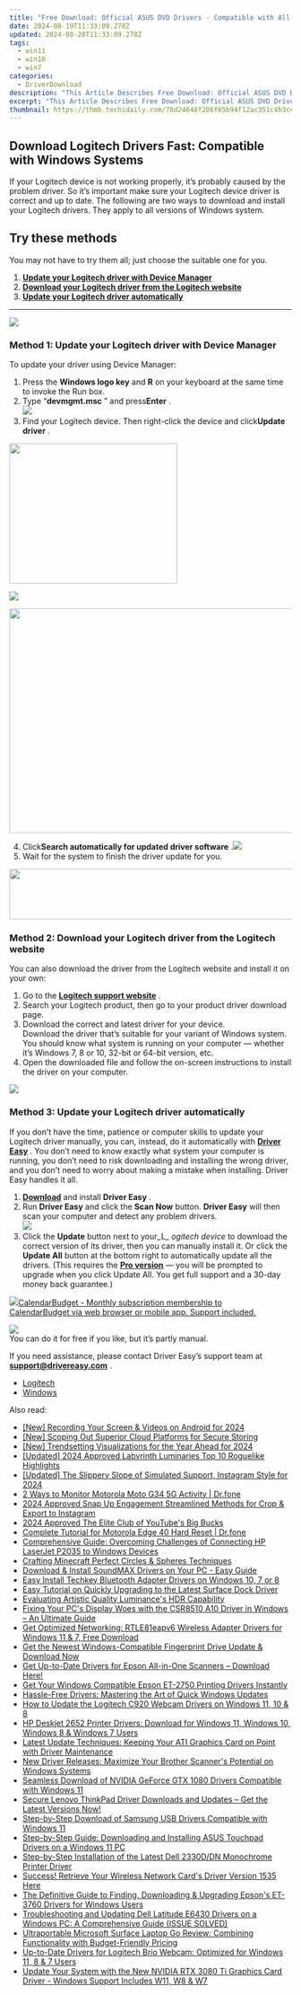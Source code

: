 ```yaml
---
title: "Free Download: Official ASUS DVD Drivers - Compatible with All Models"
date: 2024-08-19T11:33:09.278Z
updated: 2024-08-20T11:33:09.278Z
tags:
  - win11
  - win10
  - win7
categories:
  - DriverDownload
description: "This Article Describes Free Download: Official ASUS DVD Drivers - Compatible with All Models"
excerpt: "This Article Describes Free Download: Official ASUS DVD Drivers - Compatible with All Models"
thumbnail: https://thmb.techidaily.com/78d24648f206f65b94f12ac351c4b3ce727b02ece4c292665e0f6b95fb5f60be.jpg
---
```


## Download Logitech Drivers Fast: Compatible with Windows Systems

If your Logitech device is not working properly, it’s probably caused by the problem driver. So it’s important make sure your Logitech device driver is correct and up to date. The following are two ways to download and install your Logitech drivers. They apply to all versions of Windows system.

## Try these methods

You may not have to try them all; just choose the suitable one for you.

1. [**Update your Logitech driver with Device Manager**](https://tools.techidaily.com/drivereasy/download/)
2. [**Download your Logitech driver from the Logitech website**](https://tools.techidaily.com/drivereasy/download/)
3. [**Update your Logitech driver automatically**](https://tools.techidaily.com/drivereasy/download/)

---

<!-- affiliate ads begin -->
<a href="https://secure.2checkout.com/order/checkout.php?PRODS=19080710&QTY=1&AFFILIATE=108875&CART=1"><img src="https://smart-seo-tool.com/images/SmartSEOAuditorBox.png" border="0"></a>
<!-- affiliate ads end -->
### Method 1: Update your Logitech driver with Device Manager

To update your driver using Device Manager:

1. Press the **Windows logo key** and **R** on your keyboard at the same time to invoke the Run box.
2. Type “**devmgmt.msc** ” and press**Enter** .  
![](https://images.drivereasy.com/wp-content/uploads/2018/12/img_5c1236ba82cd2.png)
3. Find your Logitech device. Then right-click the device and click**Update driver** .  
<!-- affiliate ads begin -->
<a href="https://modlily.sjv.io/c/5597632/1997817/17059" target="_top" id="1997817"><img src="//a.impactradius-go.com/display-ad/17059-1997817" border="0" alt="" width="300" height="250"/></a><img height="0" width="0" src="https://imp.pxf.io/i/5597632/1997817/17059" style="position:absolute;visibility:hidden;" border="0" />
<!-- affiliate ads end -->
![](https://images.drivereasy.com/wp-content/uploads/2018/12/img_5c12391c4150d.jpg)
<!-- affiliate ads begin -->
<a href="https://aidotcom.pxf.io/c/5597632/2086436/19576" target="_top" id="2086436"><img src="//a.impactradius-go.com/display-ad/19576-2086436" border="0" alt="" width="1500" height="400"/></a><img height="0" width="0" src="https://imp.pxf.io/i/5597632/2086436/19576" style="position:absolute;visibility:hidden;" border="0" />
<!-- affiliate ads end -->
4. Click**Search automatically for updated driver software** .![](https://images.drivereasy.com/wp-content/uploads/2018/12/img_5c12388b6b361.jpg)
5. Wait for the system to finish the driver update for you.

<!-- affiliate ads begin -->
<a href="https://newchic.sjv.io/c/5597632/1659704/14420" target="_top" id="1659704"><img src="//a.impactradius-go.com/display-ad/14420-1659704" border="0" alt="" width="728" height="90"/></a><img height="0" width="0" src="https://imp.pxf.io/i/5597632/1659704/14420" style="position:absolute;visibility:hidden;" border="0" />
<!-- affiliate ads end -->
### Method 2: Download your Logitech driver from the Logitech website

 You can also download the driver from the Logitech website and install it on your own:

1. Go to the **[Logitech support website](http://support.logitech.com/en%5Fus/home)**  .
2. Search your Logitech product, then go to your product driver download page.
3. Download the correct and latest driver for your device.  
 Download the driver that’s suitable for your variant of Windows system. You should know what system is running on your computer — whether it’s Windows 7, 8 or 10, 32-bit or 64-bit version, etc.
4. Open the downloaded file and follow the on-screen instructions to install the driver on your computer.

<!-- affiliate ads begin -->
<a href="https://shop.mondly.com/affiliate.php?ACCOUNT=ATISTUDI&AFFILIATE=108875&PATH=https%3A%2F%2Fwww.mondly.com%3FAFFILIATE%3D108875%26RESOURCE%3D%2BGeneral%2B970x90%2B"><img src="https://secure.avangate.com/images/merchant/69c418c33ec2e1a4267fa9bb77fa1428/general-970x90.gif" border="0"></a>
<!-- affiliate ads end -->
### Method 3: Update your Logitech driver automatically

 If you don’t have the time, patience or computer skills to update your Logitech driver manually, you can, instead, do it automatically with **[Driver Easy](https://tools.techidaily.com/drivereasy/download/)**  . You don’t need to know exactly what system your computer is running, you don’t need to risk downloading and installing the wrong driver, and you don’t need to worry about making a mistake when installing. Driver Easy handles it all.

1. [**Download**](https://tools.techidaily.com/drivereasy/download/) and install **Driver Easy** .
2. Run **Driver Easy** and click the **Scan Now** button. **Driver Easy**  will then scan your computer and detect any problem drivers.  
![](https://images.drivereasy.com/wp-content/uploads/2018/10/img_5bd0366bd75a4.jpg)
3. Click the **Update**  button next to your_L_ _ogitech device_ to download the correct version of its driver, then you can manually install it. Or click the **Update All**  button at the bottom right to automatically update all the drivers. (This requires the **[Pro version](https://tools.techidaily.com/drivereasy/download/)**  — you will be prompted to upgrade when you click Update All. You get full support and a 30-day money back guarantee.)  
<!-- affiliate ads begin -->
<a href="https://secure.2checkout.com/order/checkout.php?PRODS=37701530&QTY=1&AFFILIATE=108875&CART=1"><img src="https://secure.avangate.com/images/merchant/6fe0c81e3f9438db11ebbfba6c5ce460/products/copy_cbLogo_with_text_blue.png" border="0">CalendarBudget - Monthly subscription membership to CalendarBudget via web browser or mobile app. Support included. </a>
<!-- affiliate ads end -->
![](https://images.drivereasy.com/wp-content/uploads/2018/12/img_5c123b354cfcd.jpg)  
 You can do it for free if you like, but it’s partly manual.

 If you need assistance, please contact Driver Easy’s support team at **[support@drivereasy.com](https://tools.techidaily.com/drivereasy/download/)**  .

* [Logitech](https://tools.techidaily.com/drivereasy/download/)
* [Windows](https://tools.techidaily.com/drivereasy/download/)

<ins class="adsbygoogle"
     style="display:block"
     data-ad-format="autorelaxed"
     data-ad-client="ca-pub-7571918770474297"
     data-ad-slot="1223367746"></ins>



<ins class="adsbygoogle"
     style="display:block"
     data-ad-client="ca-pub-7571918770474297"
     data-ad-slot="8358498916"
     data-ad-format="auto"
     data-full-width-responsive="true"></ins>

<span class="atpl-alsoreadstyle">Also read:</span>
<div><ul>
<li><a href="https://screen-sharing-recording.techidaily.com/new-recording-your-screen-and-videos-on-android-for-2024/"><u>[New] Recording Your Screen & Videos on Android for 2024</u></a></li>
<li><a href="https://extra-skills.techidaily.com/new-scoping-out-superior-cloud-platforms-for-secure-storing/"><u>[New] Scoping Out Superior Cloud Platforms for Secure Storing</u></a></li>
<li><a href="https://youtube-webster.techidaily.com/rendsetting-visualizations-for-the-year-ahead-for-2024/"><u>[New] Trendsetting Visualizations for the Year Ahead for 2024</u></a></li>
<li><a href="https://screen-capture.techidaily.com/updated-2024-approved-labyrinth-luminaries-top-10-roguelike-highlights/"><u>[Updated] 2024 Approved  Labyrinth Luminaries  Top 10 Roguelike Highlights</u></a></li>
<li><a href="https://instagram-videos.techidaily.com/updated-the-slippery-slope-of-simulated-support-instagram-style-for-2024/"><u>[Updated] The Slippery Slope of Simulated Support, Instagram Style for 2024</u></a></li>
<li><a href="https://android-location-track.techidaily.com/2-ways-to-monitor-motorola-moto-g34-5g-activity-drfone-by-drfone-virtual-android/"><u>2 Ways to Monitor Motorola Moto G34 5G Activity | Dr.fone</u></a></li>
<li><a href="https://instagram-clips.techidaily.com/2024-approved-snap-up-engagement-streamlined-methods-for-crop-and-export-to-instagram/"><u>2024 Approved  Snap Up Engagement  Streamlined Methods for Crop & Export to Instagram</u></a></li>
<li><a href="https://youtube-stream.techidaily.com/2024-approved-the-elite-club-of-youtubes-big-bucks/"><u>2024 Approved  The Elite Club of YouTube's Big Bucks</u></a></li>
<li><a href="https://techidaily.com/complete-tutorial-for-motorola-edge-40-hard-reset-drfone-by-drfone-reset-android-reset-android/"><u>Complete Tutorial for Motorola Edge 40 Hard Reset | Dr.fone</u></a></li>
<li><a href="https://hardware-help.techidaily.com/comprehensive-guide-overcoming-challenges-of-connecting-hp-laserjet-p2035-to-windows-devices/"><u>Comprehensive Guide: Overcoming Challenges of Connecting HP LaserJet P2035 to Windows Devices</u></a></li>
<li><a href="https://screen-mirroring-recording.techidaily.com/crafting-minecraft-perfect-circles-and-spheres-techniques/"><u>Crafting Minecraft  Perfect Circles & Spheres Techniques</u></a></li>
<li><a href="https://hardware-help.techidaily.com/download-and-install-soundmax-drivers-on-your-pc-easy-guide/"><u>Download & Install SoundMAX Drivers on Your PC - Easy Guide</u></a></li>
<li><a href="https://hardware-help.techidaily.com/easy-install-techkey-bluetooth-adapter-drivers-on-windows-10-7-or-8/"><u>Easy Install Techkey Bluetooth Adapter Drivers on Windows 10, 7 or 8</u></a></li>
<li><a href="https://hardware-help.techidaily.com/easy-tutorial-on-quickly-upgrading-to-the-latest-surface-dock-driver/"><u>Easy Tutorial on Quickly Upgrading to the Latest Surface Dock Driver</u></a></li>
<li><a href="https://extra-tips.techidaily.com/evaluating-artistic-quality-luminances-hdr-capability/"><u>Evaluating Artistic Quality  Luminance's HDR Capability</u></a></li>
<li><a href="https://hardware-help.techidaily.com/fixing-your-pcs-display-woes-with-the-csr8510-a10-driver-in-windows-an-ultimate-guide/"><u>Fixing Your PC's Display Woes with the CSR8510 A10 Driver in Windows – An Ultimate Guide</u></a></li>
<li><a href="https://hardware-help.techidaily.com/get-optimized-networking-rtle81eapv6-wireless-adapter-drivers-for-windows-11-and-7-free-download/"><u>Get Optimized Networking: RTLE81eapv6 Wireless Adapter Drivers for Windows 11 & 7, Free Download</u></a></li>
<li><a href="https://hardware-help.techidaily.com/1722958841677-get-the-newest-windows-compatible-fingerprint-drive-update-and-download-now/"><u>Get the Newest Windows-Compatible Fingerprint Drive Update & Download Now</u></a></li>
<li><a href="https://hardware-help.techidaily.com/get-up-to-date-drivers-for-epson-all-in-one-scanners-download-here/"><u>Get Up-to-Date Drivers for Epson All-in-One Scanners – Download Here!</u></a></li>
<li><a href="https://hardware-help.techidaily.com/1722960499017-get-your-windows-compatible-epson-et-2750-printing-drivers-instantly/"><u>Get Your Windows Compatible Epson ET-2750 Printing Drivers Instantly</u></a></li>
<li><a href="https://hardware-help.techidaily.com/hassle-free-drivers-mastering-the-art-of-quick-windows-updates/"><u>Hassle-Free Drivers: Mastering the Art of Quick Windows Updates</u></a></li>
<li><a href="https://hardware-help.techidaily.com/how-to-update-the-logitech-c920-webcam-drivers-on-windows-11-10-and-8/"><u>How to Update the Logitech C920 Webcam Drivers on Windows 11, 10 & 8</u></a></li>
<li><a href="https://hardware-help.techidaily.com/hp-deskjet-2652-printer-drivers-download-for-windows-11-windows-10-windows-8-and-windows-7-users/"><u>HP Deskjet 2652 Printer Drivers: Download for Windows 11, Windows 10, Windows 8 & Windows 7 Users</u></a></li>
<li><a href="https://hardware-help.techidaily.com/latest-update-techniques-keeping-your-ati-graphics-card-on-point-with-driver-maintenance/"><u>Latest Update Techniques: Keeping Your ATI Graphics Card on Point with Driver Maintenance</u></a></li>
<li><a href="https://hardware-help.techidaily.com/new-driver-releases-maximize-your-brother-scanners-potential-on-windows-systems/"><u>New Driver Releases: Maximize Your Brother Scanner's Potential on Windows Systems</u></a></li>
<li><a href="https://hardware-help.techidaily.com/seamless-download-of-nvidia-geforce-gtx-1080-drivers-compatible-with-windows-11/"><u>Seamless Download of NVIDIA GeForce GTX 1080 Drivers Compatible with Windows 11</u></a></li>
<li><a href="https://hardware-help.techidaily.com/secure-lenovo-thinkpad-driver-downloads-and-updates-get-the-latest-versions-now/"><u>Secure Lenovo ThinkPad Driver Downloads and Updates – Get the Latest Versions Now!</u></a></li>
<li><a href="https://hardware-help.techidaily.com/step-by-step-download-of-samsung-usb-drivers-compatible-with-windows-11/"><u>Step-by-Step Download of Samsung USB Drivers Compatible with Windows 11</u></a></li>
<li><a href="https://hardware-help.techidaily.com/step-by-step-guide-downloading-and-installing-asus-touchpad-drivers-on-a-windows-11-pc/"><u>Step-by-Step Guide: Downloading and Installing ASUS Touchpad Drivers on a Windows 11 PC</u></a></li>
<li><a href="https://hardware-help.techidaily.com/step-by-step-installation-of-the-latest-dell-2330ddn-monochrome-printer-driver/"><u>Step-by-Step Installation of the Latest Dell 2330D/DN Monochrome Printer Driver</u></a></li>
<li><a href="https://hardware-help.techidaily.com/success-retrieve-your-wireless-network-cards-driver-version-1535-here/"><u>Success! Retrieve Your Wireless Network Card's Driver Version 1535 Here</u></a></li>
<li><a href="https://hardware-help.techidaily.com/the-definitive-guide-to-finding-downloading-and-upgrading-epsons-et-3760-drivers-for-windows-users/"><u>The Definitive Guide to Finding, Downloading & Upgrading Epson's ET-3760 Drivers for Windows Users</u></a></li>
<li><a href="https://hardware-help.techidaily.com/troubleshooting-and-updating-dell-latitude-e6430-drivers-on-a-windows-pc-a-comprehensive-guide-issue-solved/"><u>Troubleshooting and Updating Dell Latitude E6430 Drivers on a Windows PC: A Comprehensive Guide (ISSUE SOLVED)</u></a></li>
<li><a href="https://buynow-tips.techidaily.com/ultraportable-microsoft-surface-laptop-go-review-combining-functionality-with-budget-friendly-pricing/"><u>Ultraportable Microsoft Surface Laptop Go Review: Combining Functionality with Budget-Friendly Pricing</u></a></li>
<li><a href="https://hardware-help.techidaily.com/up-to-date-drivers-for-logitech-brio-webcam-optimized-for-windows-11-8-and-7-users/"><u>Up-to-Date Drivers for Logitech Brio Webcam: Optimized for Windows 11, 8 & 7 Users</u></a></li>
<li><a href="https://hardware-help.techidaily.com/update-your-system-with-the-new-nvidia-rtx-3080-ti-graphics-card-driver-windows-support-includes-w11-w8-and-w7/"><u>Update Your System with the New NVIDIA RTX 3080 Ti Graphics Card Driver - Windows Support Includes W11, W8 & W7</u></a></li>
</ul></div>
